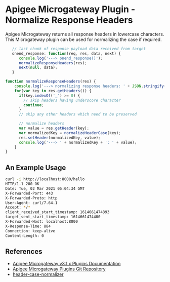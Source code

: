 # Apigee Microgateway Plugin - Normalize Response Headers

Apigee Microgateway returns all response headers in lowercase characters. This Microgateway plugin can be used for normalizing the case if required.

```js
   // last chunk of response payload data received from target
   onend_response: function(req, res, data, next) {
      console.log('---> onend_response()');
      normalizeResponseHeaders(res);
      next(null, data);
   }
```

```js
function normalizeResponseHeaders(res) {
    console.log('---> normalizing response headers: ' + JSON.stringify(res.getHeaders()));
    for(var key in res.getHeaders()) {
      if(key.indexOf('_') >= 0) {
        // skip headers having underscore character
        continue;
      }
      // skip any other headers which need to be preserved

      // normalize headers
      var value = res.getHeader(key);
      var normalizedKey = normalizeHeaderCase(key);
      res.setHeader(normalizedKey, value);
      console.log('---> ' + normalizedKey + ': ' + value);
    }
}
```

## An Example Usage

```bash
curl -i http://localhost:8000/hello
HTTP/1.1 200 OK
Date: Tue, 02 Mar 2021 05:04:34 GMT
X-Forwarded-Port: 443
X-Forwarded-Proto: http
User-Agent: curl/7.64.1
Accept: */*
client_received_start_timestamp: 1614661474393
target_sent_start_timestamp: 1614661474400
X-Forwarded-Host: localhost:8000
X-Response-Time: 884
Connection: keep-alive
Content-Length: 0
```

## References
- [Apigee Microgateway v3.1.x Plugins Documentation](https://docs.apigee.com/api-platform/microgateway/3.1.x/use-plugins)
- [Apigee Microgateway Plugins Git Repository](https://github.com/apigee/microgateway-plugins)
- [header-case-normalizer](https://www.npmjs.com/package/header-case-normalizer)
